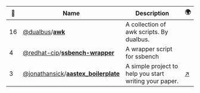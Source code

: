 |:star2: | Name | Description | 🌍|
|---|---|---|---|
|16|[@dualbus](https://github.com/dualbus)/[**awk**](https://github.com/dualbus/awk)|A collection of awk scripts. By dualbus.||
|4|[@redhat-cip](https://github.com/redhat-cip)/[**ssbench-wrapper**](https://github.com/redhat-cip/ssbench-wrapper)|A wrapper script for ssbench||
|3|[@jonathansick](https://github.com/jonathansick)/[**aastex_boilerplate**](https://github.com/jonathansick/aastex_boilerplate)|A simple project to help you start writing your paper.|[:arrow_upper_right:](http://jonathansick.ca)|

